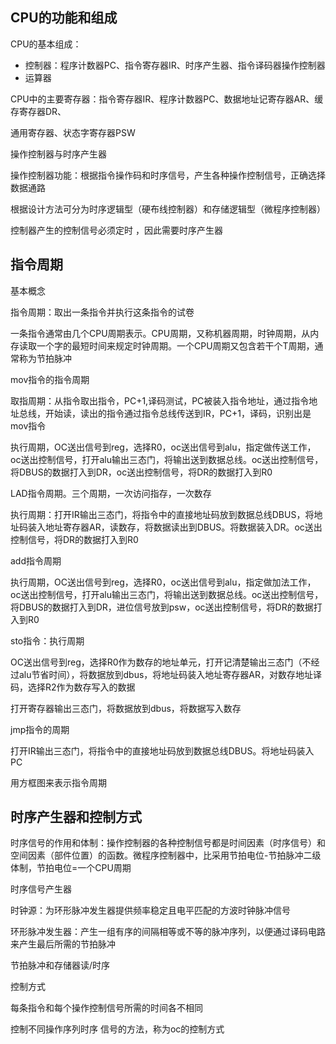 ## CPU的功能和组成

CPU的基本组成：

* 控制器：程序计数器PC、指令寄存器IR、时序产生器、指令译码器操作控制器
* 运算器

CPU中的主要寄存器：指令寄存器IR、程序计数器PC、数据地址记寄存器AR、缓存寄存器DR、

通用寄存器、状态字寄存器PSW

操作控制器与时序产生器

操作控制器功能：根据指令操作码和时序信号，产生各种操作控制信号，正确选择数据通路

根据设计方法可分为时序逻辑型（硬布线控制器）和存储逻辑型（微程序控制器）

控制器产生的控制信号必须定时 ，因此需要时序产生器

## 指令周期

基本概念

指令周期：取出一条指令并执行这条指令的试卷

一条指令通常由几个CPU周期表示。CPU周期，又称机器周期，时钟周期，从内存读取一个字的最短时间来规定时钟周期。一个CPU周期又包含若干个T周期，通常称为节拍脉冲

mov指令的指令周期

取指周期：从指令取出指令，PC+1,译码测试，PC被装入指令地址，通过指令地址总线，开始读，读出的指令通过指令总线传送到IR，PC+1，译码，识别出是mov指令

执行周期，OC送出信号到reg，选择R0，oc送出信号到alu，指定做传送工作，oc送出控制信号，打开alu输出三态门，将输出送到数据总线。oc送出控制信号，将DBUS的数据打入到DR，oc送出控制信号，将DR的数据打入到R0

LAD指令周期。三个周期，一次访问指存，一次数存

执行周期：打开IR输出三态门，将指令中的直接地址码放到数据总线DBUS，将地址码装入地址寄存器AR，读数存，将数据读出到DBUS。将数据装入DR。oc送出控制信号，将DR的数据打入到R0

add指令周期

执行周期，OC送出信号到reg，选择R0，oc送出信号到alu，指定做加法工作，oc送出控制信号，打开alu输出三态门，将输出送到数据总线。oc送出控制信号，将DBUS的数据打入到DR，进位信号放到psw，oc送出控制信号，将DR的数据打入到R0

sto指令：执行周期

OC送出信号到reg，选择R0作为数存的地址单元，打开记清楚输出三态门（不经过alu节省时间），将数据放到dbus，将地址码装入地址寄存器AR，对数存地址译码，选择R2作为数存写入的数据

打开寄存器输出三态门，将数据放到dbus，将数据写入数存

jmp指令的周期

打开IR输出三态门，将指令中的直接地址码放到数据总线DBUS。将地址码装入PC

用方框图来表示指令周期

## 时序产生器和控制方式

时序信号的作用和体制：操作控制器的各种控制信号都是时间因素（时序信号）和空间因素（部件位置）的函数。微程序控制器中，比采用节拍电位-节拍脉冲二级体制，节拍电位=一个CPU周期

时序信号产生器

时钟源：为环形脉冲发生器提供频率稳定且电平匹配的方波时钟脉冲信号

环形脉冲发生器：产生一组有序的间隔相等或不等的脉冲序列，以便通过译码电路来产生最后所需的节拍脉冲

节拍脉冲和存储器读/时序

控制方式

每条指令和每个操作控制信号所需的时间各不相同

控制不同操作序列时序 信号的方法，称为oc的控制方式